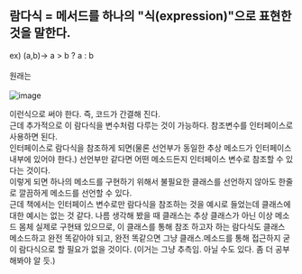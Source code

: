 ## 람다식 = 메서드를 하나의 "식(expression)"으로 표현한 것을 말한다.
ex) (a,b)-> a > b ? a : b <br></br> 
원래는   <br></br> 
![image](https://user-images.githubusercontent.com/92637789/222441737-39c3acdd-01b7-48ac-8259-7f688a733d28.png)


이런식으로 써야 한다. 즉, 코드가 간결해 진다.   
근데 추가적으로 이 람다식을 변수처럼 다루는 것이 가능하다. 참조변수를 인터페이스로 사용하면 된다.   
인터페이스로 람다식을 참조하게 되면(물론 선언부가 동일한 추상 메소드가 인터페이스 내부에 있어야 한다.) 선언부만 같다면 어떤 메소드든지 인터페이스 변수로 참조할 수 있다는 것이다.   
이렇게 되면 하나의 메소드를 구현하기 위해서 불필요한 클래스를 선언하지 않아도 한줄로 깔끔하게 메소드를 선언할 수 있다.   
근데 책에서는 인터페이스 변수로만 람다식을 참조하는 것을 예시로 들었는데 클래스에 대한 예시는 없는 것 같다. 나름 생각해 봤을 때 클래스는 추상 클래스가 아닌 이상 메소드 몸체  실제로 구현돼 있으므로, 이 클래스를 통해 참조 하고자 하는 람다식도 클래스 메소드하고 완전 똑같아야 되고, 완전 똑같으면 그냥 클래스.메소드를 통해 접근하지 굳이 람다식으로 할 필요가 없을 것이다. (이거는 그냥 추측임. 아닐 수도 있다. 좀 더 공부해봐야 알 듯.)
